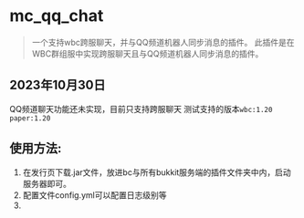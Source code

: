 # mc_qq_chat
> 一个支持wbc跨服聊天，并与QQ频道机器人同步消息的插件。
> 此插件是在WBC群组服中实现跨服聊天且与QQ频道机器人同步消息的插件。

## 2023年10月30日
QQ频道聊天功能还未实现，目前只支持跨服聊天
测试支持的版本`wbc:1.20` `paper:1.20`

## 使用方法:
1. 在发行页下载.jar文件，放进bc与所有bukkit服务端的插件文件夹中内，启动服务器即可。
2. 配置文件config.yml可以配置日志级别等
3. 

